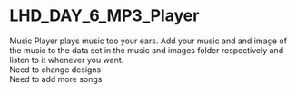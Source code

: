 # LHD_DAY_6_MP3_Player

Music Player plays music too your ears. Add your music and and image of the music to the data set in the music and images folder respectively and listen to it whenever you want.
<br/>
Need to change designs<br/>
Need to add more songs

